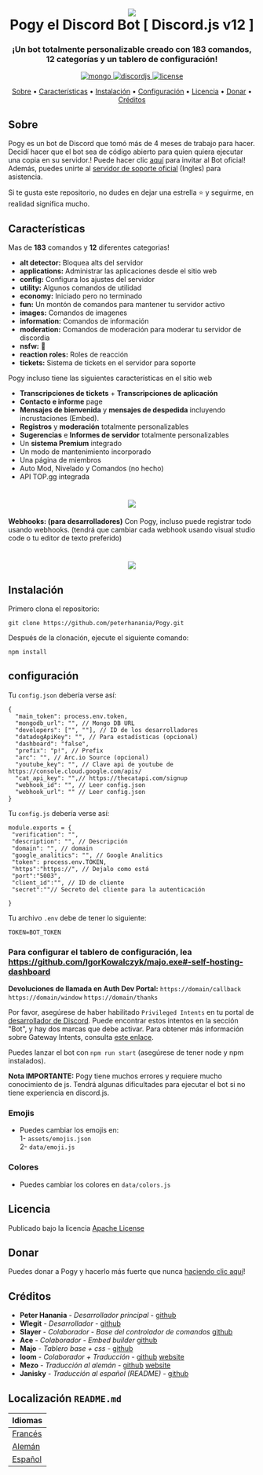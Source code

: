 <h1 align="center">
 <br>
  <a href="https://github.com/peterhanania"><img src="https://pogy.xyz/thumb.png"></a>
  <br>
  Pogy el Discord Bot [ Discord.js v12 ]
  <br>
</h1>

<h3 align=center>¡Un bot totalmente personalizable creado con 183 comandos, 12 categorías y un tablero de configuración!</h3>


<div align=center>

 <a href="https://github.com/mongodb/mongo">
    <img src="https://img.shields.io/badge/MongoDB-%234ea94b.svg?&style=for-the-badge&logo=mongodb&logoColor=white" alt="mongo">
  </a>
  
  <a href="https://github.com/discordjs">
    <img src="https://img.shields.io/badge/discord.js-v12.5.3-blue.svg?logo=npm" alt="discordjs">
  </a>

  <a href="https://github.com/peterhanania/Pogy/blob/main/LICENSE">
    <img src="https://img.shields.io/badge/license-Apache%202-blue" alt="license">
  </a>

</div>

<p align="center">
  <a href="#sobre">Sobre</a>
  •
  <a href="#características">Características</a>
  •
  <a href="#instalación">Instalación</a>
  •
  <a href="#configuración">Configuración</a>
  •
  <a href="#licencia">Licencia</a>
  •
  <a href="#donar">Donar</a>
  •
  <a href="#créditos">Créditos</a>
</p>

## Sobre

Pogy es un bot de Discord que tomó más de 4 meses de trabajo para hacer. Decidí hacer que el bot sea de código abierto para quien quiera ejecutar una copia en su servidor.! Puede hacer clic [aquí](https://pogy.xyz/invite) para invitar al Bot oficial! Además, puedes unirte al [servidor de soporte oficial](https://pogy.xyz/support) (Ingles) para asistencia.

Si te gusta este repositorio, no dudes en dejar una estrella ⭐ y seguirme, en realidad significa mucho.

## Características

Mas de **183** comandos y **12** diferentes categorias!

  * **alt detector:** Bloquea alts del servidor
  * **applications:** Administrar las aplicaciones desde el sitio web
  * **config:** Configura los ajustes del servidor
  * **utility:** Algunos comandos de utilidad
  * **economy:** Iniciado pero no terminado
  * **fun:** Un montón de comandos para mantener tu servidor activo
  * **images:** Comandos de imagenes
  * **information:** Comandos de información
  * **moderation:** Comandos de moderación para moderar tu servidor de discordia
  * **nsfw:** 👀
  * **reaction roles:** Roles de reacción
  * **tickets:** Sistema de tickets en el servidor para soporte

Pogy incluso tiene las siguientes características en el sitio web

  * **Transcripciones de tickets** + **Transcripciones de aplicación**
  * **Contacto e informe** page
  * **Mensajes de bienvenida** y **mensajes de despedida** incluyendo incrustaciones (Embed).
  * **Registros** y **moderación** totalmente personalizables
  * **Sugerencias** e **Informes de servidor** totalmente personalizables
  * Un **sistema Premium** integrado
  * Un modo de mantenimiento incorporado
  * Una página de miembros
  * Auto Mod, Nivelado y Comandos (no hecho)
  * API TOP.gg integrada
 
 <h1 align="center">
  <a href="https://github.com/peterhanania"><img src="https://i.imgur.com/On7mMNg.jpg["></a>
</h1>

  
**Webhooks: (para desarrolladores)**
Con Pogy, incluso puede registrar todo usando webhooks. (tendrá que cambiar cada webhook usando visual studio code o tu editor de texto preferido)

<h1 align="center">
  <a href="https://github.com/peterhanania"><img src="https://i.imgur.com/vbGuLdL.jpg"></a>
</h1>

## Instalación

Primero clona el repositorio:
```
git clone https://github.com/peterhanania/Pogy.git
```
Después de la clonación, ejecute el siguiente comando:
```
npm install
```


## configuración

Tu `config.json` debería verse así:
```
{
  "main_token": process.env.token, 
  "mongodb_url": "", // Mongo DB URL
  "developers": ["", ""], // ID de los desarrolladores
  "datadogApiKey": "", // Para estadísticas (opcional)
  "dashboard": "false", 
  "prefix": "p!", // Prefix
  "arc": "", // Arc.io Source (opcional)
  "youtube_key": "", // Clave api de youtube de https://console.cloud.google.com/apis/
  "cat_api_key": "",// https://thecatapi.com/signup
  "webhook_id": "", // Leer config.json
  "webhook_url": "" // Leer config.json
}

```

Tu `config.js` debería verse así:
```
module.exports = {
 "verification": "",
 "description": "", // Descripción
 "domain": "", // domain
 "google_analitics": "", // Google Analitics
 "token": process.env.TOKEN,
 "https":"https://", // Dejalo como está
 "port":"5003",
 "client_id":"", // ID de cliente
 "secret":""// Secreto del cliente para la autenticación

}
```
Tu archivo `.env` debe de tener lo siguiente:
```
TOKEN=BOT_TOKEN
```

### Para configurar el tablero de configuración, lea https://github.com/IgorKowalczyk/majo.exe#-self-hosting-dashboard

**Devoluciones de llamada en Auth Dev Portal:**
`https://domain/callback`
`https://domain/window`
`https://domain/thanks`

Por favor, asegúrese de haber habilitado `Privileged Intents` en tu portal de [desarrollador de Discord](https://discordapp.com/developers/applications/). Puede encontrar estos intentos en la sección "Bot", y hay dos marcas que debe activar. Para obtener más información sobre Gateway Intents, consulta [este enlace](https://discordjs.guide/popular-topics/intents.html#the-intents-bit-field-wrapper).

Puedes lanzar el bot con `npm run start` (asegúrese de tener node y npm instalados).

**Nota IMPORTANTE:** Pogy tiene muchos errores y requiere mucho conocimiento de js. Tendrá algunas dificultades para ejecutar el bot si no tiene experiencia en discord.js. 

### Emojis 
- Puedes cambiar los emojis en: <br>
1- `assets/emojis.json` <br>
2- `data/emoji.js`

### Colores
- Puedes cambiar los colores en `data/colors.js`

## Licencia
Publicado bajo la licencia [Apache License](http://www.apache.org/licenses/LICENSE-2.0)

## Donar
Puedes donar a Pogy y hacerlo más fuerte que nunca [haciendo clic aquí](https://paypal.me/pogybot)!

## Créditos
* **Peter Hanania** - *Desarrollador principal* - [github](https://github.com/peterhanania)
* **Wlegit** - *Desarrollador*  - [github](https://github.com/wlegit)
* **Slayer** - *Colaborador - Base del controlador de comandos* [github](https://github.com/GhostSlayer)
* **Ace** - *Colaborador - Embed builder* [github](https://github.com/Glitchii)
* **Majo** - *Tablero base + css* - [github](https://github.com/IgorKowalczyk/)
* **loom** - *Colaborador + Traducción* - [github](https://github.com/loom4k/) [website](https://loom4k.me)
* **Mezo** - *Traducción al alemán* - [github](https://github.com/mezotv/) [website](https://devdominik.com)
* **Janisky** - *Traducción al español (README)* - [github](https://github.com/Janisky/)


## Localización `README.md`
|          Idiomas          |
| -------------------------- |
| [Francés](README-fr.md)    |
| [Alemán](README-de.md)     |
| [Español](README-es.md)    |
